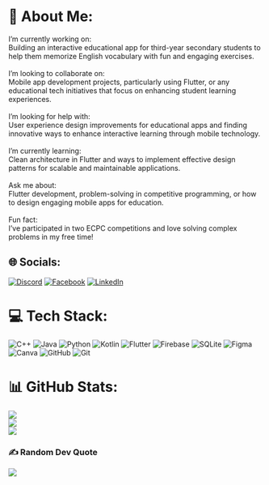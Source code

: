 # 💫 About Me:
I’m currently working on:<br>Building an interactive educational app for third-year secondary students to help them memorize English vocabulary with fun and engaging exercises.<br><br>I’m looking to collaborate on:<br>Mobile app development projects, particularly using Flutter, or any educational tech initiatives that focus on enhancing student learning experiences.<br><br>I’m looking for help with:<br>User experience design improvements for educational apps and finding innovative ways to enhance interactive learning through mobile technology.<br><br>I’m currently learning:<br>Clean architecture in Flutter and ways to implement effective design patterns for scalable and maintainable applications.<br><br>Ask me about:<br>Flutter development, problem-solving in competitive programming, or how to design engaging mobile apps for education.<br><br>Fun fact:<br>I’ve participated in two ECPC competitions and love solving complex problems in my free time!


## 🌐 Socials:
[![Discord](https://img.shields.io/badge/Discord-%237289DA.svg?logo=discord&logoColor=white)](https://discord.gg/abdullahkhidr) [![Facebook](https://img.shields.io/badge/Facebook-%231877F2.svg?logo=Facebook&logoColor=white)](https://facebook.com/abdullah.khidr.11) [![LinkedIn](https://img.shields.io/badge/LinkedIn-%230077B5.svg?logo=linkedin&logoColor=white)](https://linkedin.com/in/abdullahkhidr) 

# 💻 Tech Stack:
![C++](https://img.shields.io/badge/c++-%2300599C.svg?style=for-the-badge&logo=c%2B%2B&logoColor=white) ![Java](https://img.shields.io/badge/java-%23ED8B00.svg?style=for-the-badge&logo=openjdk&logoColor=white) ![Python](https://img.shields.io/badge/python-3670A0?style=for-the-badge&logo=python&logoColor=ffdd54) ![Kotlin](https://img.shields.io/badge/kotlin-%237F52FF.svg?style=for-the-badge&logo=kotlin&logoColor=white) ![Flutter](https://img.shields.io/badge/Flutter-%2302569B.svg?style=for-the-badge&logo=Flutter&logoColor=white) ![Firebase](https://img.shields.io/badge/firebase-a08021?style=for-the-badge&logo=firebase&logoColor=ffcd34) ![SQLite](https://img.shields.io/badge/sqlite-%2307405e.svg?style=for-the-badge&logo=sqlite&logoColor=white) ![Figma](https://img.shields.io/badge/figma-%23F24E1E.svg?style=for-the-badge&logo=figma&logoColor=white) ![Canva](https://img.shields.io/badge/Canva-%2300C4CC.svg?style=for-the-badge&logo=Canva&logoColor=white) ![GitHub](https://img.shields.io/badge/github-%23121011.svg?style=for-the-badge&logo=github&logoColor=white) ![Git](https://img.shields.io/badge/git-%23F05033.svg?style=for-the-badge&logo=git&logoColor=white)
# 📊 GitHub Stats:
![](https://github-readme-stats.vercel.app/api?username=abdullahkhidr&theme=dark&hide_border=false&include_all_commits=false&count_private=false)<br/>
![](https://github-readme-streak-stats.herokuapp.com/?user=abdullahkhidr&theme=dark&hide_border=false)<br/>
![](https://github-readme-stats.vercel.app/api/top-langs/?username=abdullahkhidr&theme=dark&hide_border=false&include_all_commits=false&count_private=false&layout=compact)

### ✍️ Random Dev Quote
![](https://quotes-github-readme.vercel.app/api?type=horizontal&theme=radical)

<!-- Proudly created with GPRM ( https://gprm.itsvg.in ) -->
